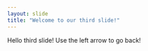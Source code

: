 ```yaml
---
layout: slide
title: "Welcome to our third slide!"
---
```

Hello third slide!
Use the left arrow to go back!
